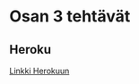 # Osan 3 tehtävät

## Heroku

[Linkki Herokuun](https://afternoon-harbor-67261.herokuapp.com/api/persons)
